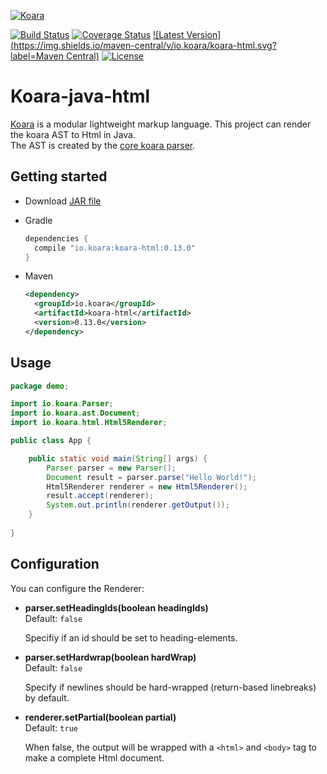 [![Koara](http://www.koara.io/logo.png)](http://www.koara.io)

[![Build Status](https://img.shields.io/travis/koara/koara-java-html.svg)](https://travis-ci.org/koara/koara-java-html)
[![Coverage Status](https://img.shields.io/coveralls/koara/koara-java-html.svg)](https://coveralls.io/github/koara/koara-java-html?branch=master)
[![Latest Version](https://img.shields.io/maven-central/v/io.koara/koara-html.svg?label=Maven Central)](http://search.maven.org/#search%7Cga%7C1%7Ckoara-html)
[![License](https://img.shields.io/badge/License-Apache%202.0-blue.svg)](https://github.com/koara/koara-java-html/blob/master/LICENSE)

# Koara-java-html
[Koara](http://www.koara.io) is a modular lightweight markup language. This project can render the koara AST to Html in Java.  
The AST is created by the [core koara parser](https://github.com/koara/koara-java).

## Getting started
- Download [JAR file](http://repo1.maven.org/maven2/io/koara/koara/0.13.0/koara-html-0.13.0.jar)
- Gradle

  ```groovy
  dependencies {
	compile "io.koara:koara-html:0.13.0"
  }
  ```
  
- Maven

  ```xml
  <dependency>
    <groupId>io.koara</groupId>
    <artifactId>koara-html</artifactId>
    <version>0.13.0</version>
  </dependency>
  ```

## Usage
```java
package demo;

import io.koara.Parser;
import io.koara.ast.Document;
import io.koara.html.Html5Renderer;

public class App {

	public static void main(String[] args) {
		Parser parser = new Parser();
		Document result = parser.parse("Hello World!");
		Html5Renderer renderer = new Html5Renderer();
		result.accept(renderer);
		System.out.println(renderer.getOutput());
	}
	
}
```

## Configuration
You can configure the Renderer:
-  **parser.setHeadingIds(boolean headingIds)**  
   Default: `false`
   
   Specifiy if an id should be set to heading-elements. 

-  **parser.setHardwrap(boolean hardWrap)**  
   Default: `false`
   
   Specify if newlines should be hard-wrapped (return-based linebreaks) by default.
   
-  **renderer.setPartial(boolean partial)**  
   Default:	`true`
   
   When false, the output will be wrapped with a `<html>` and `<body>` tag to make a complete Html document.